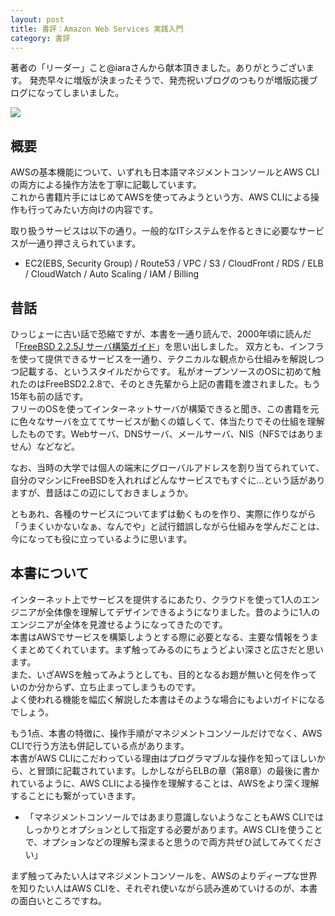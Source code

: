 ```yaml
---
layout: post
title: 書評：Amazon Web Services 実践入門
category: 書評
---
```

著者の「リーダー」こと@iaraさんから献本頂きました。ありがとうございます。
発売早々に増版が決まったそうで、発売祝いブログのつもりが増版応援ブログになってしまいました。

[![](http://images-jp.amazon.com/images/P/4774176737.09.MZZZZZZZ.jpg)](http://www.amazon.co.jp/dp/4774176737)


## 概要
AWSの基本機能について、いずれも日本語マネジメントコンソールとAWS CLIの両方による操作方法を丁寧に記載しています。  
これから書籍片手にはじめてAWSを使ってみようという方、AWS CLIによる操作も行ってみたい方向けの内容です。

取り扱うサービスは以下の通り。一般的なITシステムを作るときに必要なサービスが一通り押さえられています。

* EC2(EBS, Security Group) / Route53 / VPC / S3 / CloudFront / RDS / ELB / CloudWatch / Auto Scaling / IAM / Billing


## 昔話
ひっじょーに古い話で恐縮ですが、本書を一通り読んで、2000年頃に読んだ「[FreeBSD 2.2.5J サーバ構築ガイド](http://www.amazon.co.jp/dp/479730555X)」を思い出しました。
双方とも、インフラを使って提供できるサービスを一通り、テクニカルな観点から仕組みを解説しつつ記載する、というスタイルだからです。
私がオープンソースのOSに初めて触れたのはFreeBSD2.2.8で、そのとき先輩から上記の書籍を渡されました。もう15年も前の話です。  
フリーのOSを使ってインターネットサーバが構築できると聞き、この書籍を元に色々なサーバを立ててサービスが動くの嬉しくて、体当たりでその仕組を理解したものです。Webサーバ、DNSサーバ、メールサーバ、NIS（NFSではありません）などなど。  

なお、当時の大学では個人の端末にグローバルアドレスを割り当てられていて、自分のマシンにFreeBSDを入れればどんなサービスでもすぐに…という話がありますが、昔話はこの辺にしておきましょうか。  

ともあれ、各種のサービスについてまずは動くものを作り、実際に作りながら「うまくいかないなぁ、なんでや」と試行錯誤しながら仕組みを学んだことは、今になっても役に立っているように思います。


## 本書について
インターネット上でサービスを提供するにあたり、クラウドを使って1人のエンジニアが全体像を理解してデザインできるようになりました。昔のように1人のエンジニアが全体を見渡せるようになってきたのです。  
本書はAWSでサービスを構築しようとする際に必要となる、主要な情報をうまくまとめてくれています。まず触ってみるのにちょうどよい深さと広さだと思います。  
また、いざAWSを触ってみようとしても、目的となるお題が無いと何を作っていのか分からず、立ち止まってしまうものです。  
よく使われる機能を幅広く解説した本書はそのような場合にもよいガイドになるでしょう。

もう1点、本書の特徴に、操作手順がマネジメントコンソールだけでなく、AWS CLIで行う方法も併記している点があります。  
本書がAWS CLIにこだわっている理由はプログラマブルな操作を知ってほしいから、と冒頭に記載されています。しかしながらELBの章（第8章）の最後に書かれているように、AWS CLIによる操作を理解することは、AWSをより深く理解することにも繋がっていきます。

* 「マネジメントコンソールではあまり意識しないようなこともAWS CLIではしっかりとオプションとして指定する必要があります。AWS CLIを使うことで、オプションなどの理解も深まると思うので両方共ぜひ試してみてください」

まず触ってみたい人はマネジメントコンソールを、AWSのよりディープな世界を知りたい人はAWS CLIを、それぞれ使いながら読み進めていけるのが、本書の面白いところですね。

